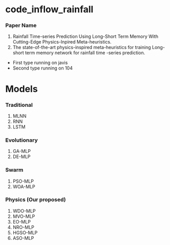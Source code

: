 # code_inflow_rainfall

### Paper Name
1. Rainfall Time-series Prediction Using Long-Short Term Memory With Cutting-Edge Physics-Inpired Meta-heuristics.
2. The state-of-the-art physics-inspired meta-heuristics for training Long-short term memory network for rainfall time
-series prediction.


* First type running on javis
* Second type running on 104

# Models
### Traditional 
1. MLNN 
2. RNN 
3. LSTM 
### Evolutionary 
1. GA-MLP
2. DE-MLP
### Swarm 
1. PSO-MLP
2. WOA-MLP
### Physics (Our proposed)
1. WDO-MLP
2. MVO-MLP
3. EO-MLP
4. NRO-MLP
5. HGSO-MLP
6. ASO-MLP

